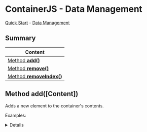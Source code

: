 # ContainerJS - Data Management
<a href="./QuickStart.md">Quick Start</a> - <a href="./DataManagement.md">Data Management</a>

## Summary

| Content |
| ------- |
| <a href="#method-add">Method **add()**</a> |
| <a href="#method-remove">Method **remove()**</a> |
| <a href="#method-removeIndex">Method **removeIndex()**</a> |

## Method add(\[Content\])
Adds a new element to the container's contents.

Examples:

<details>

```js
const MyContainer = Container.from([]);

MyContainer.add(1); //MyContainer content now will be [1]
```

```js
const MyContainer = Container.from({});

MyContainer.add("a", 1); //MyContainer content now will be {a: 1}
```

</details>